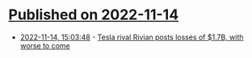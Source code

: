 # [Published on 2022-11-14](index.md)

* [2022-11-14, 15:03:48](https://news.ycombinator.com/item?id=33594966) - [Tesla rival Rivian posts losses of $1.7B, with worse to come](https://www.theregister.com/2022/11/10/rivian_q3_losses/)
